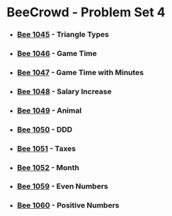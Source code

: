 # BeeCrowd - Problem Set 4

- ### [Bee 1045](https://judge.beecrowd.com/en/problems/view/1045) - Triangle Types

- ### [Bee 1046](https://judge.beecrowd.com/en/problems/view/1046) - Game Time

- ### [Bee 1047](https://judge.beecrowd.com/en/problems/view/1047) - Game Time with Minutes

- ### [Bee 1048](https://judge.beecrowd.com/en/problems/view/1048) - Salary Increase

- ### [Bee 1049](https://judge.beecrowd.com/en/problems/view/1049) - Animal

- ### [Bee 1050](https://judge.beecrowd.com/en/problems/view/1050) - DDD

- ### [Bee 1051](https://judge.beecrowd.com/en/problems/view/1051) - Taxes

- ### [Bee 1052](https://judge.beecrowd.com/en/problems/view/1052) - Month

- ### [Bee 1059](https://judge.beecrowd.com/en/problems/view/1059) - Even Numbers

- ### [Bee 1060](https://judge.beecrowd.com/en/problems/view/1060) - Positive Numbers